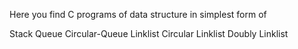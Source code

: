 Here you find  C programs of data structure in simplest form  of

Stack
Queue
Circular-Queue
Linklist
Circular Linklist
Doubly Linklist
